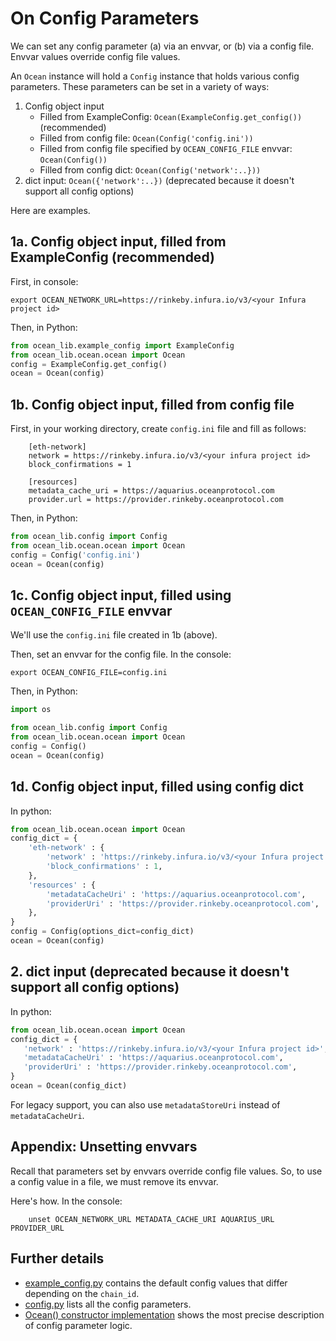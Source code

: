 <!--
Copyright 2022 Ocean Protocol Foundation
SPDX-License-Identifier: Apache-2.0
-->

# On Config Parameters

We can set any config parameter (a) via an envvar, or (b) via a config file. Envvar values override config file values.

An `Ocean` instance will hold a `Config` instance that holds various config parameters. These parameters can be set in a variety of ways:

1. Config object input
    * Filled from ExampleConfig: `Ocean(ExampleConfig.get_config())` (recommended)
    * Filled from config file: `Ocean(Config('config.ini'))`
    * Filled from config file specified by `OCEAN_CONFIG_FILE` envvar: `Ocean(Config())`
    * Filled from config dict: `Ocean(Config('network':..}))`
2.  dict input: `Ocean({'network':..})` (deprecated because it doesn't support all config options)

Here are examples.

## 1a. Config object input, filled from ExampleConfig (recommended)

First, in console:

```console
export OCEAN_NETWORK_URL=https://rinkeby.infura.io/v3/<your Infura project id>
```

Then, in Python:

```python
from ocean_lib.example_config import ExampleConfig
from ocean_lib.ocean.ocean import Ocean
config = ExampleConfig.get_config()
ocean = Ocean(config)
```

## 1b. Config object input, filled from config file

First, in your working directory, create `config.ini` file and fill as follows:

```console
    [eth-network]
    network = https://rinkeby.infura.io/v3/<your infura project id>
    block_confirmations = 1

    [resources]
    metadata_cache_uri = https://aquarius.oceanprotocol.com
    provider.url = https://provider.rinkeby.oceanprotocol.com
```

Then, in Python:

```python
from ocean_lib.config import Config
from ocean_lib.ocean.ocean import Ocean
config = Config('config.ini')
ocean = Ocean(config)
```

## 1c. Config object input, filled using `OCEAN_CONFIG_FILE` envvar

We'll use the `config.ini` file created in 1b (above).

Then, set an envvar for the config file. In the console:

```console
export OCEAN_CONFIG_FILE=config.ini
```

Then, in Python:

```python
import os

from ocean_lib.config import Config
from ocean_lib.ocean.ocean import Ocean
config = Config()
ocean = Ocean(config)
```

## 1d. Config object input, filled using config dict

In python:

```python
from ocean_lib.ocean.ocean import Ocean
config_dict = {
    'eth-network' : {
        'network' : 'https://rinkeby.infura.io/v3/<your Infura project id>',
        'block_confirmations' : 1,
    },
    'resources' : {
        'metadataCacheUri' : 'https://aquarius.oceanprotocol.com',
        'providerUri' : 'https://provider.rinkeby.oceanprotocol.com',
    },
}
config = Config(options_dict=config_dict)
ocean = Ocean(config)
```

## 2. dict input (deprecated because it doesn't support all config options)

In python:

```python
from ocean_lib.ocean.ocean import Ocean
config_dict = {
   'network' : 'https://rinkeby.infura.io/v3/<your Infura project id>',
   'metadataCacheUri' : 'https://aquarius.oceanprotocol.com',
   'providerUri' : 'https://provider.rinkeby.oceanprotocol.com',
}
ocean = Ocean(config_dict)
```

For legacy support, you can also use `metadataStoreUri` instead of `metadataCacheUri`.


## Appendix: Unsetting envvars

Recall that parameters set by envvars override config file values. So, to use a config value in a file, we must remove its envvar.

Here's how. In the console:

```console
    unset OCEAN_NETWORK_URL METADATA_CACHE_URI AQUARIUS_URL PROVIDER_URL
```

## Further details

* [example_config.py](https://github.com/oceanprotocol/ocean.py/blob/main/ocean_lib/example_config.py) contains the default config values that differ depending on the `chain_id`.
* [config.py](https://github.com/oceanprotocol/ocean.py/blob/main/ocean_lib/config.py) lists all the config parameters.
* [Ocean() constructor implementation](https://github.com/oceanprotocol/ocean.py/blob/main/ocean_lib/ocean/ocean.py) shows the most precise description of config parameter logic.
